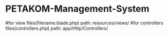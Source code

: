 # PETAKOM-Management-System
 
#for view files(filename.blade.php) path: resources/views/
#for controllers files(controllers.php) path: app/Http/Controllers/
